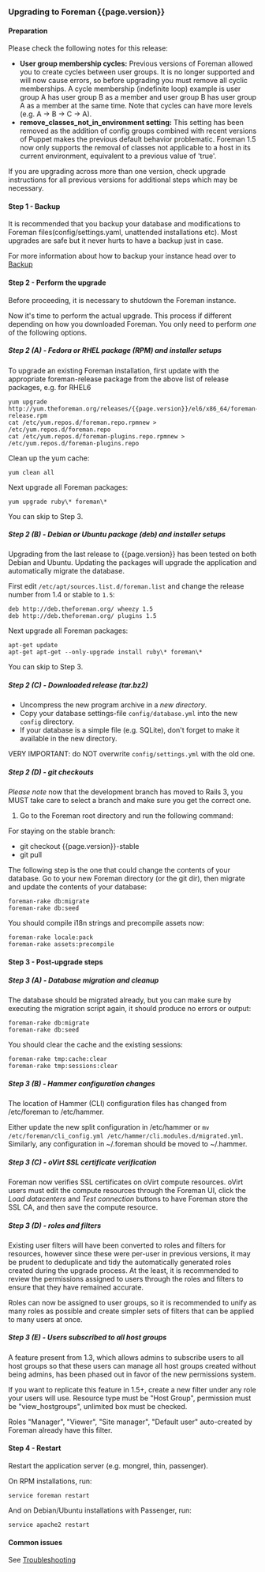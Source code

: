 ### Upgrading to Foreman {{page.version}}

#### Preparation

Please check the following notes for this release:

* **User group membership cycles:** Previous versions of Foreman allowed you to
  create cycles between user groups. It is no longer supported and will now
  cause errors, so before upgrading you must remove all cyclic memberships. A
  cycle membership (indefinite loop) example is user group A has user group B
  as a member and user group B has user group A as a member at the same time.
  Note that cycles can have more levels (e.g. A -> B -> C -> A).
* **remove_classes_not_in_environment setting:** This setting has been removed
  as the addition of config groups combined with recent versions of Puppet
  makes the previous default behavior problematic.  Foreman 1.5 now only
  supports the removal of classes not applicable to a host in its current
  environment, equivalent to a previous value of 'true'.

If you are upgrading across more than one version, check upgrade
instructions for all previous versions for additional steps which may be
necessary.

#### Step 1 - Backup

It is recommended that you backup your database and modifications to Foreman
files(config/settings.yaml, unattended installations etc).  Most upgrades are
safe but it never hurts to have a backup just in case.

For more information about how to backup your instance head over to
[Backup](manuals/{{page.version}}/index.html#5.5.1Backup)

#### Step 2 - Perform the upgrade

Before proceeding, it is necessary to shutdown the Foreman instance.

Now it's time to perform the actual upgrade.  This process if different
depending on how you downloaded Foreman.  You only need to perform *one* of
the following options.

##### Step 2 (A) - Fedora or RHEL package (RPM) and installer setups

To upgrade an existing Foreman installation, first update with the
appropriate foreman-release package from the above list of release packages,
e.g. for RHEL6

    yum upgrade http://yum.theforeman.org/releases/{{page.version}}/el6/x86_64/foreman-release.rpm
    cat /etc/yum.repos.d/foreman.repo.rpmnew > /etc/yum.repos.d/foreman.repo
    cat /etc/yum.repos.d/foreman-plugins.repo.rpmnew > /etc/yum.repos.d/foreman-plugins.repo

Clean up the yum cache:

    yum clean all

Next upgrade all Foreman packages:

    yum upgrade ruby\* foreman\*

You can skip to Step 3.

##### Step 2 (B) - Debian or Ubuntu package (deb) and installer setups

Upgrading from the last release to {{page.version}} has been tested on both
Debian and Ubuntu. Updating the packages will upgrade the application and
automatically migrate the database.

First edit `/etc/apt/sources.list.d/foreman.list` and change the release
number from 1.4 or stable to `1.5`:

    deb http://deb.theforeman.org/ wheezy 1.5
    deb http://deb.theforeman.org/ plugins 1.5

Next upgrade all Foreman packages:

    apt-get update
    apt-get apt-get --only-upgrade install ruby\* foreman\*

You can skip to Step 3.

##### Step 2 (C) - Downloaded release (tar.bz2)

- Uncompress the new program archive in a *new directory*.
- Copy your database settings-file `config/database.yml` into the new `config` directory.
- If your database is a simple file (e.g. SQLite), don't forget to make it available in the new directory.

VERY IMPORTANT: do NOT overwrite `config/settings.yml` with the old one.

##### Step 2 (D) - git checkouts

*Please note* now that the development branch has moved to Rails 3, you MUST
take care to select a branch and make sure you get the correct one.

1. Go to the Foreman root directory and run the following command:

For staying on the stable branch:

- git checkout {{page.version}}-stable
- git pull

The following step is the one that could change the contents of your database.
Go to your new Foreman directory (or the git dir), then migrate and update the
contents of your database:

    foreman-rake db:migrate
    foreman-rake db:seed

You should compile i18n strings and precompile assets now:

    foreman-rake locale:pack
    foreman-rake assets:precompile

#### Step 3 - Post-upgrade steps

##### Step 3 (A) - Database migration and cleanup

The database should be migrated already, but you can make sure by executing the
migration script again, it should produce no errors or output:

    foreman-rake db:migrate
    foreman-rake db:seed

You should clear the cache and the existing sessions:

    foreman-rake tmp:cache:clear
    foreman-rake tmp:sessions:clear

##### Step 3 (B) - Hammer configuration changes

The location of Hammer (CLI) configuration files has changed from /etc/foreman
to /etc/hammer.

Either update the new split configuration in /etc/hammer or
`mv /etc/foreman/cli_config.yml /etc/hammer/cli.modules.d/migrated.yml`.
Similarly, any configuration in ~/.foreman should be moved to ~/.hammer.

##### Step 3 (C) - oVirt SSL certificate verification

Foreman now verifies SSL certificates on oVirt compute resources.  oVirt users
must edit the compute resources through the Foreman UI, click the *Load
datacenters* and *Test connection* buttons to have Foreman store the SSL CA,
and then save the compute resource.

##### Step 3 (D) - roles and filters

Existing user filters will have been converted to roles and filters for
resources, however since these were per-user in previous versions, it may be
prudent to deduplicate and tidy the automatically generated roles created
during the upgrade process.  At the least, it is recommended to review the
permissions assigned to users through the roles and filters to ensure that
they have remained accurate.

Roles can now be assigned to user groups, so it is recommended to unify as
many roles as possible and create simpler sets of filters that can be applied
to many users at once.

##### Step 3 (E) - Users subscribed to all host groups

A feature present from 1.3, which allows admins to subscribe users to all host groups so that these users can manage all host groups created without being admins, has been phased out in favor of the new permissions system.

If you want to replicate this feature in 1.5+, create a new filter under any role your users will use. Resource type must be "Host Group", permission must be "view_hostgroups", unlimited box must be checked.

Roles "Manager", "Viewer", "Site manager", "Default user" auto-created by Foreman already have this filter.

#### Step 4 - Restart

Restart the application server (e.g. mongrel, thin, passenger).

On RPM installations, run:

    service foreman restart

And on Debian/Ubuntu installations with Passenger, run:

    service apache2 restart

#### Common issues

See
[Troubleshooting](http://projects.theforeman.org/projects/foreman/wiki/Troubleshooting)
